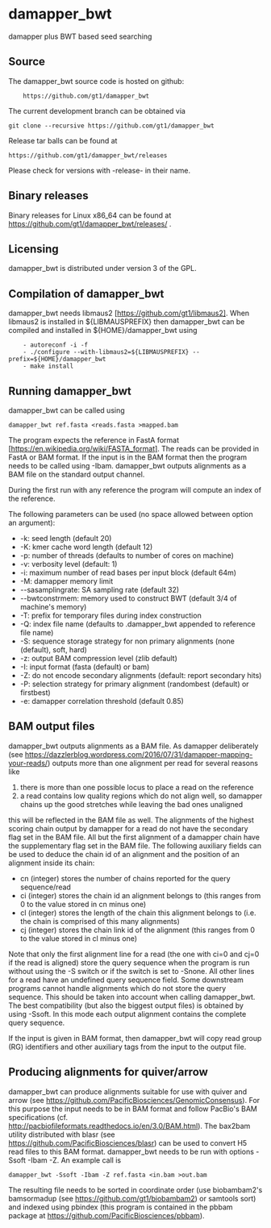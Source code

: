 # damapper_bwt
damapper plus BWT based seed searching

Source
------

The damapper_bwt source code is hosted on github:

        https://github.com/gt1/damapper_bwt

The current development branch can be obtained via

```
git clone --recursive https://github.com/gt1/damapper_bwt
```

Release tar balls can be found at

	https://github.com/gt1/damapper_bwt/releases

Please check for versions with -release- in their name.

Binary releases
---------------

Binary releases for Linux x86_64 can be found at https://github.com/gt1/damapper_bwt/releases/ .

Licensing
---------

damapper_bwt is distributed under version 3 of the GPL.

Compilation of damapper_bwt
---------------------------

damapper_bwt needs libmaus2 [https://github.com/gt1/libmaus2].
When libmaus2 is installed in ${LIBMAUSPREFIX} then damapper_bwt can be compiled and
installed in ${HOME}/damapper_bwt using

        - autoreconf -i -f
        - ./configure --with-libmaus2=${LIBMAUSPREFIX} --prefix=${HOME}/damapper_bwt
        - make install

Running damapper_bwt
--------------------

damapper_bwt can be called using

```
damapper_bwt ref.fasta <reads.fasta >mapped.bam
```

The program expects the reference in FastA format [https://en.wikipedia.org/wiki/FASTA_format].
The reads can be provided in FastA or BAM format. If the input is in the BAM format then the program needs to be called using -Ibam.
damapper_bwt outputs alignments as a BAM file on the standard output channel.

During the first run with any reference the program will compute an index of the reference.

The following parameters can be used (no space allowed between option an argument):

* -k: seed length (default 20)
* -K: kmer cache word length (default 12)
* -p: number of threads (defaults to number of cores on machine)
* -v: verbosity level (default: 1)
* -i: maximum number of read bases per input block (default 64m)
* -M: damapper memory limit
* --sasamplingrate: SA sampling rate (default 32)
* --bwtconstrmem: memory used to construct BWT (default 3/4 of machine's memory)
* -T: prefix for temporary files during index construction
* -Q: index file name (defaults to .damapper_bwt appended to reference file name)
* -S: sequence storage strategy for non primary alignments (none (default), soft, hard)
* -z: output BAM compression level (zlib default)
* -I: input format (fasta (default) or bam)
* -Z: do not encode secondary alignments (default: report secondary hits)
* -P: selection strategy for primary alignment (randombest (default) or firstbest)
* -e: damapper correlation threshold (default 0.85)

BAM output files
----------------

damapper_bwt outputs alignments as a BAM file. As damapper deliberately (see https://dazzlerblog.wordpress.com/2016/07/31/damapper-mapping-your-reads/)
outputs more than one alignment per read for several reasons like

1. there is more than one possible locus to place a read on the reference
2. a read contains low quality regions which do not align well, so damapper chains up the good stretches while leaving the bad ones unaligned

this will be reflected in the BAM file as well. The alignments of the highest scoring chain output by damapper for a read do not have the secondary flag set in the BAM file.
All but the first alignment of a damapper chain have the supplementary flag set in the BAM file. The following auxiliary fields can be used to deduce the chain id of an alignment and
the position of an alignment inside its chain:

* cn (integer) stores the number of chains reported for the query sequence/read
* ci (integer) stores the chain id an alignment belongs to (this ranges from 0 to the value stored in cn minus one)
* cl (integer) stores the length of the chain this alignment belongs to (i.e. the chain is comprised of this many alignments)
* cj (integer) stores the chain link id of the alignment (this ranges from 0 to the value stored in cl minus one)

Note that only the first alignment line for a read (the one with ci=0 and cj=0 if the read is aligned) store the query sequence when the program is
run without using the -S switch or if the switch is set to -Snone. All other lines for a read have an undefined query sequence field.
Some downstream programs cannot handle alignments which do not store the query sequence. This should be taken into account when
calling damapper_bwt. The best compatibility (but also the biggest output files) is obtained by using -Ssoft. In this mode
each output alignment contains the complete query sequence.

If the input is given in BAM format, then damapper_bwt will copy read group (RG) identifiers and other auxiliary tags from
the input to the output file.

Producing alignments for quiver/arrow
-------------------------------------

damapper_bwt can produce alignments suitable for use with quiver and arrow (see https://github.com/PacificBiosciences/GenomicConsensus).
For this purpose the input needs to be in BAM format and follow PacBio's BAM specifications (cf. http://pacbiofileformats.readthedocs.io/en/3.0/BAM.html).
The bax2bam utility distributed with blasr (see https://github.com/PacificBiosciences/blasr) can be used to convert H5 read files to this BAM format.
damapper_bwt needs to be run with options -Ssoft -Ibam -Z. An example call is

	damapper_bwt -Ssoft -Ibam -Z ref.fasta <in.bam >out.bam

The resulting file needs to be sorted in coordinate order (use biobambam2's bamsormadup (see https://github.com/gt1/biobambam2) or samtools sort)
and indexed using pbindex (this program is contained in the pbbam package at https://github.com/PacificBiosciences/pbbam).
